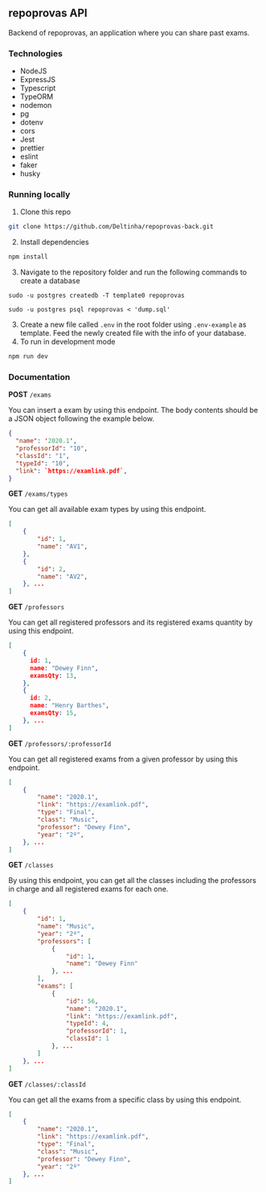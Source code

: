 ## repoprovas API

Backend of repoprovas, an application where you can share past exams. 

### Technologies

- NodeJS
- ExpressJS
- Typescript
- TypeORM
- nodemon
- pg
- dotenv
- cors
- Jest
- prettier
- eslint
- faker
- husky

### Running locally

1. Clone this repo

```sh
git clone https://github.com/Deltinha/repoprovas-back.git
```

2. Install dependencies

```sh
npm install
```

3. Navigate to the repository folder and run the following commands to create a database

```ssh
sudo -u postgres createdb -T template0 repoprovas

sudo -u postgres psql repoprovas < 'dump.sql'
```

3. Create a new file called `.env` in the root folder using `.env-example` as template. Feed the newly created file with the info of your database.
4. To run in development mode

```sh
npm run dev
```

### Documentation

**POST** `/exams`

You can insert a exam by using this endpoint. The body contents should be a JSON object following the example below.

```json
{
  "name": '2020.1',
  "professorId": "10",
  "classId": "1",
  "typeId": "10",
  "link": `https://examlink.pdf`,
}
```

**GET** `/exams/types`

You can get all available exam types by using this endpoint.

```json
[
    {
		"id": 1,
		"name": "AV1",
	},
    {
		"id": 2,
		"name": "AV2",
	}, ...
]
```

**GET** `/professors`

You can get all registered professors and its registered exams quantity by using this endpoint.

```json
[
    {
      id: 1,
      name: "Dewey Finn",
      examsQty: 13,
    },
    {
      id: 2,
      name: "Henry Barthes",
      examsQty: 15,
    }, ...
]
```

**GET** `/professors/:professorId`

You can get all registered exams from a given professor by using this endpoint.

```json
[
	{
		"name": "2020.1",
      	"link": "https://examlink.pdf",
      	"type": "Final",
      	"class": "Music",
      	"professor": "Dewey Finn",
      	"year": "2º",
	}, ...
]
```

**GET** `/classes`

By using this endpoint, you can get all the classes including the professors in charge and all registered exams for each one.

```json
[
    {
		"id": 1,
		"name": "Music",
		"year": "2º",
		"professors": [
			{
				"id": 1,
				"name": "Dewey Finn"
			}, ...
		],
		"exams": [
			{
				"id": 56,
				"name": "2020.1",
				"link": "https://examlink.pdf",
				"typeId": 4,
				"professorId": 1,
				"classId": 1
			}, ...
		]
	}, ...
]
```

**GET** `/classes/:classId`

You can get all the exams from a specific class by using this endpoint.

```json
[
	{
		"name": "2020.1",
		"link": "https://examlink.pdf",
		"type": "Final",
		"class": "Music",
		"professor": "Dewey Finn",
		"year": "2º"
	}, ...
]
```

